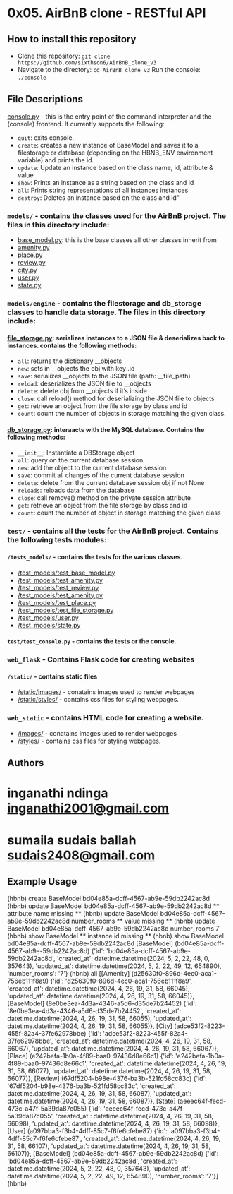 # 0x05. AirBnB clone - RESTful API

## **How to install this repository**

* Clone this repository: `git clone https://github.com/sixthson6/AirBnB_clone_v3`
* Navigate to the directory: `cd AirBnB_clone_v3`
Run the console: `./console`


## **File Descriptions**

[console.py](console.py) - this is the entry point of the command interpreter and the (console) frontend. It currently supports the following:

* `quit`: exits console.
* `create`: creates a new instance of BaseModel and saves it to a filestorage or database (depending on the HBNB_ENV environment variable) and prints the id.
* `update`: Update an instance based on the class name, id, attribute & value
* `show`: Prints an instance as a string based on the class and id
* `all`: Prints string representations of all instances instances
* `destroy`: Deletes an instance based on the class and id"

 ### `models/` - contains the classes used for the AirBnB project. The files in this directory include:

* [base_model.py](/models/base_model.py): this is the base classes all other classes inherit from
* [amenity.py](/models/amenity.py)
* [place.py](/models/place.py)
* [review.py](/models/review.py)
* [city.py](/models/city.py)
* [user.py](/models/city.py)
* [state.py](/models/state.py)

### `models/engine` - contains the filestorage and db_storage classes to handle data storage. The files in this directory include:

 #### [file_storage.py](/models/engine/file_storage.py): serializes instances to a JSON file & deserializes back to instances. contains the following methods:

 * `all`: returns the dictionary __objects
 * `new`: sets in __objects the obj with key <obj class name>.id
 * `save`: serializes __objects to the JSON file (path: __file_path)
 * `reload`: deserializes the JSON file to __objects
 * `delete`: delete obj from __objects if it’s inside
 * `close`: call reload() method for deserializing the JSON file to objects
 * `get`: retrieve an object from the file storage by class and id
 * `count`: count the number of objects in storage matching the given class.

 #### [db_storage.py](/models/engine/db_storage.py): interaacts with the MySQL database. Contains the following methods:

 * `__init__`: Instantiate a DBStorage object
 * `all`: query on the current database session
 * `new`: add the object to the current database session
 * `save`: commit all changes of the current database session
 * `delete`: delete from the current database session obj if not None
 * `reloads`: reloads data from the database
 * `close`: call remove() method on the private session attribute
 * `get`: retrieve an object from the file storage by class and id
 * `count`: count the number of object in storage matching the given class

 ### `test/` - contains all the tests for the AirBnB project. Contains the following tests modules:

 #### `/tests_models/` - contains the tests for the various classes.

 * [/test_models/test_base_model.py](/tests/test_models/test_base_model.py)
 * [/test_models/test_amenity.py](/tests/test_models/test_amenity.py)
 * [/test_models/test_review.py](/tests/test_models/test_review.py)
 * [/test_models/test_amenity.py](/tests/test_models/test_amenity.py)
 * [/test_models/test_place.py](/tests/test_models/test_place.py)
 * [/test_models/test_file_storage.py](/tests/test_models/test_file_storage.py)
 * [/test_models/user.py](/tests/test_models/test_user.py)
 * [/test_models/state.py](/tests/test_models/test_state.py)

 ####  `test/test_console.py` - contains the tests or the console.

 ### `web_flask` - Contains Flask code for creating websites

 #### `/static/` - contains static files
 
 * [/static/images/](/web_flask/static/images/) - conatains images used to render webpages
 * [/static/styles/](/web_flask/static/styles/) - contains css files for styling webpages.

 ### `web_static` - contains HTML code for creating a website.

* [/images/](/web_static/images/) - conatains images used to render webpages
 * [/styles/](/web_static/styles/) - contains css files for styling webpages.

 ## Authors

 # **inganathi ndinga**  <inganathi2001@gmail.com>
 # **sumaila sudais ballah**  <sudais2408@gmail.com>

## Example Usage

(hbnb) create BaseModel
bd04e85a-dcff-4567-ab9e-59db2242ac8d
(hbnb) update BaseModel bd04e85a-dcff-4567-ab9e-59db2242ac8d
** attribute name missing **
(hbnb) update BaseModel bd04e85a-dcff-4567-ab9e-59db2242ac8d number_rooms
** value missing **
(hbnb) update BaseModel bd04e85a-dcff-4567-ab9e-59db2242ac8d number_rooms 7
(hbnb) show BaseModel
** instance id missing **
(hbnb) show BaseModel bd04e85a-dcff-4567-ab9e-59db2242ac8d
[BaseModel] (bd04e85a-dcff-4567-ab9e-59db2242ac8d) {'id': 'bd04e85a-dcff-4567-ab9e-59db2242ac8d', 'created_at': datetime.datetime(2024, 5, 2, 22, 48, 0, 357643), 'updated_at': datetime.datetime(2024, 5, 2, 22, 49, 12, 654890), 'number_rooms': '7'}
(hbnb) all
[[Amenity] (d25630f0-896d-4ec0-aca1-756eb111f8a9) {'id': 'd25630f0-896d-4ec0-aca1-756eb111f8a9', 'created_at': datetime.datetime(2024, 4, 26, 19, 31, 58, 66045), 'updated_at': datetime.datetime(2024, 4, 26, 19, 31, 58, 66045)}, [BaseModel] (8e0be3ea-4d3a-4346-a5d6-d35de7b24452) {'id': '8e0be3ea-4d3a-4346-a5d6-d35de7b24452', 'created_at': datetime.datetime(2024, 4, 26, 19, 31, 58, 66055), 'updated_at': datetime.datetime(2024, 4, 26, 19, 31, 58, 66055)}, [City] (adce53f2-8223-455f-82a4-37fe62978bbe) {'id': 'adce53f2-8223-455f-82a4-37fe62978bbe', 'created_at': datetime.datetime(2024, 4, 26, 19, 31, 58, 66067), 'updated_at': datetime.datetime(2024, 4, 26, 19, 31, 58, 66067)}, [Place] (e242befa-1b0a-4f89-baa0-97436d8e66c1) {'id': 'e242befa-1b0a-4f89-baa0-97436d8e66c1', 'created_at': datetime.datetime(2024, 4, 26, 19, 31, 58, 66077), 'updated_at': datetime.datetime(2024, 4, 26, 19, 31, 58, 66077)}, [Review] (67df5204-b98e-4376-ba3b-521fd58cc83c) {'id': '67df5204-b98e-4376-ba3b-521fd58cc83c', 'created_at': datetime.datetime(2024, 4, 26, 19, 31, 58, 66087), 'updated_at': datetime.datetime(2024, 4, 26, 19, 31, 58, 66087)}, [State] (aeeec64f-fecd-473c-a47f-5a39da87c055) {'id': 'aeeec64f-fecd-473c-a47f-5a39da87c055', 'created_at': datetime.datetime(2024, 4, 26, 19, 31, 58, 66098), 'updated_at': datetime.datetime(2024, 4, 26, 19, 31, 58, 66098)}, [User] (a097bba3-f3b4-4dff-85c7-f6fe6cfebe87) {'id': 'a097bba3-f3b4-4dff-85c7-f6fe6cfebe87', 'created_at': datetime.datetime(2024, 4, 26, 19, 31, 58, 66107), 'updated_at': datetime.datetime(2024, 4, 26, 19, 31, 58, 66107)}, [BaseModel] (bd04e85a-dcff-4567-ab9e-59db2242ac8d) {'id': 'bd04e85a-dcff-4567-ab9e-59db2242ac8d', 'created_at': datetime.datetime(2024, 5, 2, 22, 48, 0, 357643), 'updated_at': datetime.datetime(2024, 5, 2, 22, 49, 12, 654890), 'number_rooms': '7'}]
(hbnb) 

